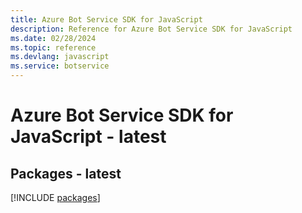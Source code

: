 ```yaml
---
title: Azure Bot Service SDK for JavaScript
description: Reference for Azure Bot Service SDK for JavaScript
ms.date: 02/28/2024
ms.topic: reference
ms.devlang: javascript
ms.service: botservice
---
```

# Azure Bot Service SDK for JavaScript - latest
## Packages - latest
[!INCLUDE [packages](bot-service-index.md)]